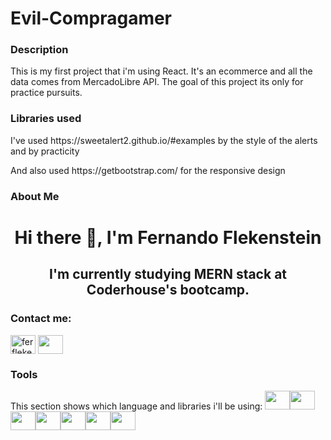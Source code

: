 <h1>Evil-Compragamer</h1>
<h3>Description</h3>
<p>This is my first project that i'm using React. It's an ecommerce and all the data comes from MercadoLibre API. The goal of this project its only for practice pursuits.</p>

<h3>Libraries used</h3>
<p>I've used <a>https://sweetalert2.github.io/#examples</a> by the style of the alerts and by practicity</p>
<p>And also used <a>https://getbootstrap.com/</a> for the responsive design</p>

<h3>About Me</h3>
<h1 align="center">Hi there 👋, I'm Fernando Flekenstein</h1>
<h2 align="center">I'm currently studying MERN stack at Coderhouse's bootcamp. </h2>

<h3 align="left">Contact me:</h3>
<p align="left">
  <a href="https://instagram.com/ferflekenstein" target="blank"><img align="center" src="https://raw.githubusercontent.com/rahuldkjain/github-profile-readme-generator/master/src/images/icons/Social/instagram.svg" alt="ferflekenstein" height="30" width="40" /></a>
  <a href="https://www.linkedin.com/in/fernando-flekenstein/" target="blank"><img align="center" src="https://cdn.jsdelivr.net/gh/devicons/devicon/icons/linkedin/linkedin-original.svg" height="30" width="40" /></a>
</p>
 
<h3>Tools</h3>
This section shows which language and libraries i'll be using:
<img src="https://cdn.jsdelivr.net/gh/devicons/devicon/icons/javascript/javascript-original.svg" height="30" width="40" /><img src="https://cdn.jsdelivr.net/gh/devicons/devicon/icons/html5/html5-original.svg" height="30" width="40" /><img src="https://cdn.jsdelivr.net/gh/devicons/devicon/icons/css3/css3-original.svg" height="30" width="40" /><img src="https://cdn.jsdelivr.net/gh/devicons/devicon/icons/react/react-original.svg" height="30" width="40" /><img src="https://cdn.jsdelivr.net/gh/devicons/devicon/icons/bootstrap/bootstrap-original.svg" height="30" width="40" /><img src="https://cdn.jsdelivr.net/gh/devicons/devicon/icons/git/git-original.svg" height="30" width="40" /><img src="https://cdn.jsdelivr.net/gh/devicons/devicon/icons/github/github-original-wordmark.svg" height="30" width="40" />
            
          
            
          
            
          
          
          
            
          



